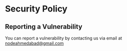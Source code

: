 # Security Policy

## Reporting a Vulnerability

You can report a vulnerability by contacting us via email at nodeahmedabad@gmail.com

